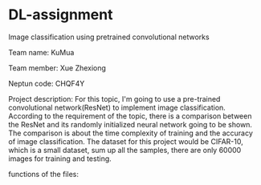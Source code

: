 # DL-assignment
Image classification using pretrained convolutional networks

Team name: KuMua

Team member:  Xue Zhexiong

Neptun code: CHQF4Y

Project description:  For this topic, I'm going to use a pre-trained convolutional network(ResNet) to implement image classification. According to the requirement of the topic, there is a comparison between the ResNet and its randomly initialized neural network going to be shown. The comparison is about the time complexity of training and the accuracy of image classification. The dataset for this project would be CIFAR-10, which is a small dataset, sum up all the samples, there are only 60000 images for training and testing.

functions of the files:
